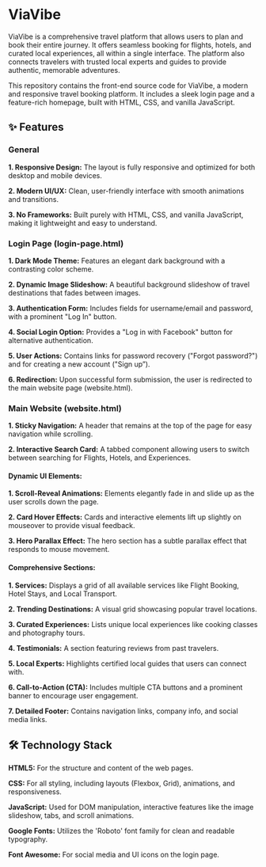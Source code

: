 # ViaVibe
ViaVibe is a comprehensive travel platform that allows users to plan and book their entire journey. It offers seamless booking for flights, hotels, and curated local experiences, all within a single interface. The platform also connects travelers with trusted local experts and guides to provide authentic, memorable adventures.

This repository contains the front-end source code for ViaVibe, a modern and responsive travel booking platform. It includes a sleek login page and a feature-rich homepage, built with HTML, CSS, and vanilla JavaScript.

## ✨ Features

### General

**1. Responsive Design:** The layout is fully responsive and optimized for both desktop and mobile devices.

**2. Modern UI/UX:** Clean, user-friendly interface with smooth animations and transitions.

**3. No Frameworks:** Built purely with HTML, CSS, and vanilla JavaScript, making it lightweight and easy to understand.

### Login Page (login-page.html)

**1. Dark Mode Theme:** Features an elegant dark background with a contrasting color scheme.

**2. Dynamic Image Slideshow:** A beautiful background slideshow of travel destinations that fades between images.

**3. Authentication Form:** Includes fields for username/email and password, with a prominent "Log In" button.

**4. Social Login Option:** Provides a "Log in with Facebook" button for alternative authentication.

**5. User Actions:** Contains links for password recovery ("Forgot password?") and for creating a new account ("Sign up”).

**6. Redirection:** Upon successful form submission, the user is redirected to the main website page (website.html).

### Main Website (website.html)

**1. Sticky Navigation:** A header that remains at the top of the page for easy navigation while scrolling.

**2. Interactive Search Card:** A tabbed component allowing users to switch between searching for Flights, Hotels, and Experiences.

#### Dynamic UI Elements:

**1. Scroll-Reveal Animations:** Elements elegantly fade in and slide up as the user scrolls down the page.

**2. Card Hover Effects:** Cards and interactive elements lift up slightly on mouseover to provide visual feedback.

**3. Hero Parallax Effect:** The hero section has a subtle parallax effect that responds to mouse movement.

#### Comprehensive Sections:

**1. Services:** Displays a grid of all available services like Flight Booking, Hotel Stays, and Local Transport.

**2. Trending Destinations:** A visual grid showcasing popular travel locations.

**3. Curated Experiences:** Lists unique local experiences like cooking classes and photography tours.

**4. Testimonials:** A section featuring reviews from past travelers.

**5. Local Experts:** Highlights certified local guides that users can connect with.

**6. Call-to-Action (CTA):** Includes multiple CTA buttons and a prominent banner to encourage user engagement.

**7. Detailed Footer:** Contains navigation links, company info, and social media links.

## 🛠️ Technology Stack

**HTML5:** For the structure and content of the web pages.

**CSS:** For all styling, including layouts (Flexbox, Grid), animations, and responsiveness.

**JavaScript:** Used for DOM manipulation, interactive features like the image slideshow, tabs, and scroll animations.

**Google Fonts:** Utilizes the 'Roboto' font family for clean and readable typography.

**Font Awesome:** For social media and UI icons on the login page.
